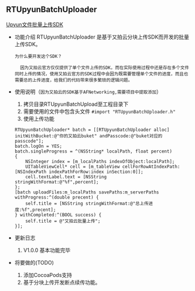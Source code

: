 ## RTUpyunBatchUploader ##
[Upyun文件批量上传SDK][1]
- 功能介绍
  RTUpyunBatchUploader 是基于又拍云分块上传SDK而开发的批量上传SDK。
  ```
  为什么要开发这个SDK？
    
    因为又拍云官方仅仅提供了单个文件上传的SDK，而在实际使用过程中还是存在多个文件同时上传的情况，使用又拍云官方的SDK过程中会因为既需要管理单个文件的进度，而且也需要总的上传进度，给我们的代码带来很多繁琐的逻辑问题。
  ```
- 使用说明（`因为又拍云的SDK基于AFNetworking,需要项目中提取添加`）
  1. 拷贝目录RTUpyunBatchUpload至工程目录下
  2. 需要使用的文件中包含头文件 `#import "RTUpyunBatchUploader.h"`
  3. 使用上传功能
    
    ```
    RTUpyunBatchUploader* batch = [[RTUpyunBatchUploader alloc] initWithBucket:@"你的又拍云buket" andPasscode:@"buket对应的passcode"];
    batch.logOn = YES;
    batch.singleProgress = ^(NSString* localPath, float percent)
    {
        NSInteger index = [m_localPaths indexOfObject:localPath];
        UITableViewCell* cell = [m_tableView cellForRowAtIndexPath:[NSIndexPath indexPathForRow:index inSection:0]];
        cell.textLabel.text = [NSString stringWithFormat:@"%f",percent];
    };
    [batch uploadFiles:m_localPaths savePaths:m_serverPaths withProgress:^(double precent) {
        self.title = [NSString stringWithFormat:@"总上传进度:%f",precent];
    } withCompleted:^(BOOL success) {
        self.title = @"又拍云批量上传";
    }];
    ``` 
- 更新日志
    1. V1.0.0 基本功能完毕
- 将要做的(TODO)
    1. 添加CocoaPods支持
    2. 基于分块上传开发断点续传功能。


  [1]: https://github.com/mylonly/upyun-batch-upload
